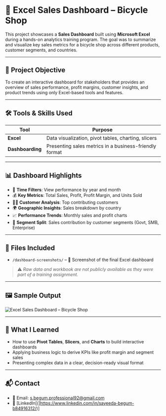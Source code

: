 # 🚴 Excel Sales Dashboard – Bicycle Shop

This project showcases a **Sales Dashboard** built using **Microsoft Excel** during a hands-on analytics training program. The goal was to summarize and visualize key sales metrics for a bicycle shop across different products, customer segments, and countries.

---

## 🎯 Project Objective

To create an interactive dashboard for stakeholders that provides an overview of sales performance, profit margins, customer insights, and product trends using only Excel-based tools and features.

---

## 🛠 Tools & Skills Used

| Tool        | Purpose                                         |
|-------------|-------------------------------------------------|
| **Excel**   | Data visualization, pivot tables, charting, slicers |
| **Dashboarding** | Presenting sales metrics in a business-friendly format |

---

## 📊 Dashboard Highlights

- 📅 **Time Filters**: View performance by year and month
- 💰 **Key Metrics**: Total Sales, Profit, Profit Margin, and Units Sold
- 🧑‍💼 **Customer Analysis**: Top contributing customers
- 🌍 **Geographic Insights**: Sales breakdown by country
- 📈 **Performance Trends**: Monthly sales and profit charts
- 🧩 **Segment Split**: Sales contribution by customer segments (Govt, SMB, Enterprise)

---

## 📎 Files Included

- `/dashboard-screenshots/` – 📸 Screenshot of the final Excel dashboard

> ⚠️ *Raw data and workbook are not publicly available as they were part of a training assignment.*

---

## 🖼️ Sample Output

![Excel Sales Dashboard – Bicycle Shop](dashboard-screenshots/Screenshot-2025-04-10-035028.png)

---

## 🚀 What I Learned

- How to use **Pivot Tables**, **Slicers**, and **Charts** to build interactive dashboards
- Applying business logic to derive KPIs like profit margin and segment sales
- Presenting complex data in a clear, decision-ready visual format

---

## 📬 Contact

- 📧 Email: s.begum.professional92@gmail.com 
- 🔗 [LinkedIn[(]https://www.linkedin.com/in/sayeeda-begum-b84916312/)]
